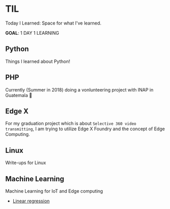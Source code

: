 # TIL
Today I Learned:
Space for what I've learned.

**GOAL**: 1 DAY 1 LEARNING

## Python
Things I learned about Python!

## PHP
Currently (Summer in 2018) doing a vonlunteering project with INAP in Guatemala :eyes:

## Edge X
For my graduation project which is about `Selective 360 video transmitting`, I am trying to utilize Edge X Foundry and the concept of Edge Computing.

## Linux
Write-ups for Linux

## Machine Learning
Machine Learning for IoT and Edge computing 
* [Linear regression](https://github.com/hayeon0824/TIL/blob/master/DL/Linear%20regression.md)
